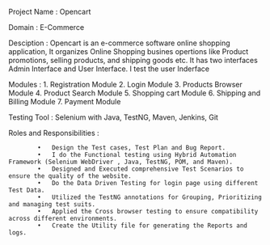 Project Name : Opencart

Domain : E-Commerce

Desciption : Opencart is an e-commerce software online shopping application, It organizes Online Shopping busines opertions like Product promotions, selling products, and shipping goods etc. It has two interfaces Admin Interface and User Interface. I test the user Inderface

Modules :  1. Registration Module
           2. Login Module
           3. Products Browser Module
           4. Product Search Module
           5. Shopping cart Module
           6. Shipping and Billing Module
           7. Payment Module
           
Testing Tool : Selenium with Java, TestNG, Maven, Jenkins, Git

Roles and Responsibilities :

            •	Design the Test cases, Test Plan and Bug Report.
            •	I do the Functional testing using Hybrid Automation Framework (Selenium WebDriver , Java, TestNG, POM, and Maven).
            •	Designed and Executed comprehensive Test Scenarios to ensure the quality of the website.
            •	Do the Data Driven Testing for login page using different Test Data.
            •	Utilized the TestNG annotations for Grouping, Prioritizing and managing test suits.
            •	Applied the Cross browser testing to ensure compatibility across different environments.
            •	Create the Utility file for generating the Reports and logs.

           
